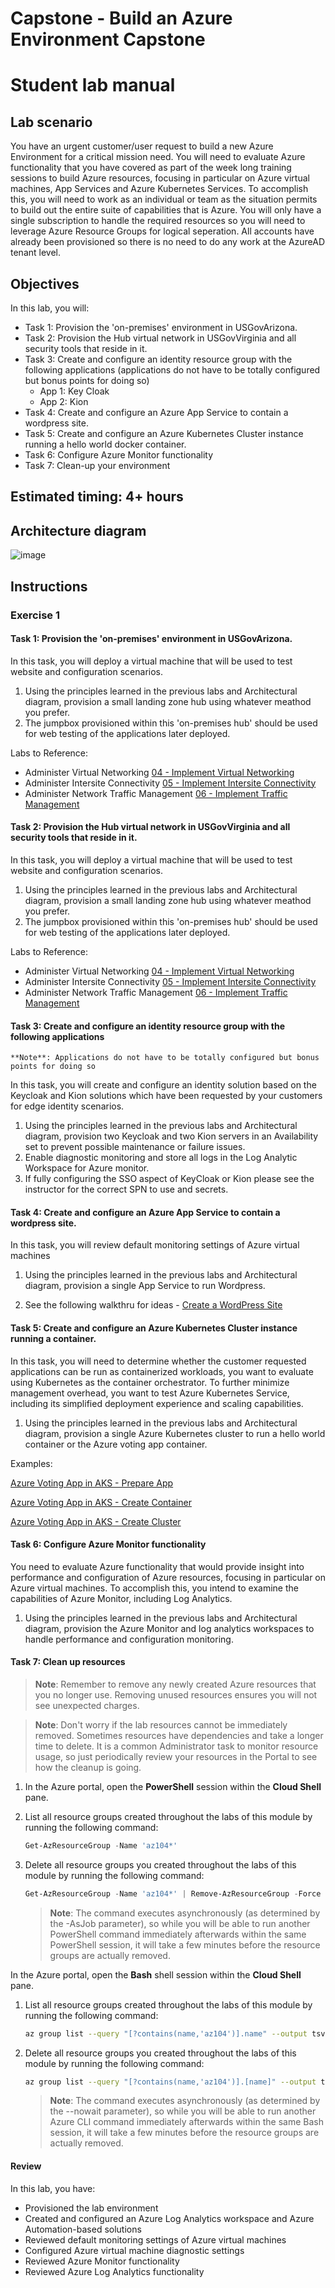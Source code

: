 # Capstone - Build an Azure Environment Capstone
# Student lab manual

## Lab scenario

You have an urgent customer/user request to build a new Azure Environment for a critical mission need. You will need to evaluate Azure functionality that you have covered as part of the week long training sessions to build Azure resources, focusing in particular on Azure virtual machines, App Services and Azure Kubernetes Services. To accomplish this, you will need to work as an individual or team as the situation permits to build out the entire suite of capabilities that is Azure. You will only have a single subscription to handle the required resources so you will need to leverage Azure Resource Groups for logical seperation. All accounts have already been provisioned so there is no need to do any work at the AzureAD tenant level.

## Objectives

In this lab, you will:

+ Task 1: Provision the 'on-premises' environment in USGovArizona.
+ Task 2: Provision the Hub virtual network in USGovVirginia and all security tools that reside in it.
+ Task 3: Create and configure an identity resource group with the following applications
    (applications do not have to be totally configured but bonus points for doing so)
  + App 1: Key Cloak
  + App 2: Kion
+ Task 4: Create and configure an Azure App Service to contain a wordpress site.
+ Task 5: Create and configure an Azure Kubernetes Cluster instance running a hello world docker container.
+ Task 6: Configure Azure Monitor functionality
+ Task 7: Clean-up your environment

## Estimated timing: 4+ hours

## Architecture diagram

![image](../media/az104capstone-png.png)

## Instructions

### Exercise 1

#### Task 1: Provision the 'on-premises' environment in USGovArizona.

In this task, you will deploy a virtual machine that will be used to test website and configuration scenarios.

1. Using the principles learned in the previous labs and Architectural diagram, provision a small landing zone hub using whatever meathod you prefer.
2. The jumpbox provisioned within this 'on-premises hub' should be used for web testing of the applications later deployed.

Labs to Reference:

+ Administer Virtual Networking [04 - Implement Virtual Networking](https://microsoftlearning.github.io/AZ-104-MicrosoftAzureAdministrator/Instructions/Labs/LAB_04-Implement_Virtual_Networking.html)
+ Administer Intersite Connectivity [05 - Implement Intersite Connectivity](https://microsoftlearning.github.io/AZ-104-MicrosoftAzureAdministrator/Instructions/Labs/LAB_05-Implement_Intersite_Connectivity.html)
+ Administer Network Traffic Management [06 - Implement Traffic Management](https://microsoftlearning.github.io/AZ-104-MicrosoftAzureAdministrator/Instructions/Labs/LAB_06-Implement_Network_Traffic_Management.html)

#### Task 2: Provision the Hub virtual network in USGovVirginia and all security tools that reside in it.

In this task, you will deploy a virtual machine that will be used to test website and configuration scenarios.

1. Using the principles learned in the previous labs and Architectural diagram, provision a small landing zone hub using whatever meathod you prefer.
2. The jumpbox provisioned within this 'on-premises hub' should be used for web testing of the applications later deployed.

Labs to Reference:

+ Administer Virtual Networking [04 - Implement Virtual Networking](https://microsoftlearning.github.io/AZ-104-MicrosoftAzureAdministrator/Instructions/Labs/LAB_04-Implement_Virtual_Networking.html)
+ Administer Intersite Connectivity [05 - Implement Intersite Connectivity](https://microsoftlearning.github.io/AZ-104-MicrosoftAzureAdministrator/Instructions/Labs/LAB_05-Implement_Intersite_Connectivity.html)
+ Administer Network Traffic Management [06 - Implement Traffic Management](https://microsoftlearning.github.io/AZ-104-MicrosoftAzureAdministrator/Instructions/Labs/LAB_06-Implement_Network_Traffic_Management.html)

#### Task 3: Create and configure an identity resource group with the following applications
    **Note**: Applications do not have to be totally configured but bonus points for doing so

In this task, you will create and configure an identity solution based on the Keycloak and Kion solutions which have been requested by your customers for edge identity scenarios.

1. Using the principles learned in the previous labs and Architectural diagram, provision two Keycloak and two Kion servers in an Availability set to prevent possible maintenance or failure issues.
2. Enable diagnostic monitoring and store all logs in the Log Analytic Workspace for Azure monitor.
3. If fully configuring the SSO aspect of KeyCloak or Kion please see the instructor for the correct SPN to use and secrets.

#### Task 4: Create and configure an Azure App Service to contain a wordpress site.

In this task, you will review default monitoring settings of Azure virtual machines

1. Using the principles learned in the previous labs and Architectural diagram, provision a single App Service to run Wordpress.

2. See the following walkthru for ideas - [Create a WordPress Site](https://learn.microsoft.com/en-us/azure/app-service/quickstart-wordpress)

#### Task 5: Create and configure an Azure Kubernetes Cluster instance running a container.

In this task, you will need to determine whether the customer requested applications can be run as containerized workloads, you want to evaluate using Kubernetes as the container orchestrator. To further minimize management overhead, you want to test Azure Kubernetes Service, including its simplified deployment experience and scaling capabilities.

1. Using the principles learned in the previous labs and Architectural diagram, provision a single Azure Kubernetes cluster to run a hello world container or the Azure voting app container.

Examples:

[Azure Voting App in AKS - Prepare App](https://learn.microsoft.com/en-us/azure/aks/tutorial-kubernetes-prepare-app)

[Azure Voting App in AKS - Create Container](https://learn.microsoft.com/en-us/azure/aks/tutorial-kubernetes-prepare-acr?tabs=azure-cli)

[Azure Voting App in AKS - Create Cluster](https://learn.microsoft.com/en-us/azure/aks/tutorial-kubernetes-deploy-cluster?tabs=azure-cli)

#### Task 6: Configure Azure Monitor functionality

You need to evaluate Azure functionality that would provide insight into performance and configuration of Azure resources, focusing in particular on Azure virtual machines. To accomplish this, you intend to examine the capabilities of Azure Monitor, including Log Analytics.

1. Using the principles learned in the previous labs and Architectural diagram, provision the Azure Monitor and log analytics workspaces to handle performance and configuration monitoring.

#### Task 7: Clean up resources

>**Note**: Remember to remove any newly created Azure resources that you no longer use. Removing unused resources ensures you will not see unexpected charges.

>**Note**:  Don't worry if the lab resources cannot be immediately removed. Sometimes resources have dependencies and take a longer time to delete. It is a common Administrator task to monitor resource usage, so just periodically review your resources in the Portal to see how the cleanup is going. 

1. In the Azure portal, open the **PowerShell** session within the **Cloud Shell** pane.

1. List all resource groups created throughout the labs of this module by running the following command:

   ```powershell
   Get-AzResourceGroup -Name 'az104*'
   ```

1. Delete all resource groups you created throughout the labs of this module by running the following command:

   ```powershell
   Get-AzResourceGroup -Name 'az104*' | Remove-AzResourceGroup -Force -AsJob
   ```

    >**Note**: The command executes asynchronously (as determined by the -AsJob parameter), so while you will be able to run another PowerShell command immediately afterwards within the same PowerShell session, it will take a few minutes before the resource groups are actually removed.

In the Azure portal, open the **Bash** shell session within the **Cloud Shell** pane.

1. List all resource groups created throughout the labs of this module by running the following command:

   ```sh
   az group list --query "[?contains(name,'az104')].name" --output tsv
   ```

1. Delete all resource groups you created throughout the labs of this module by running the following command:

   ```sh
   az group list --query "[?contains(name,'az104')].[name]" --output tsv | xargs -L1 bash -c 'az group delete --name $0 --no-wait --yes'
   ```

    >**Note**: The command executes asynchronously (as determined by the --nowait parameter), so while you will be able to run another Azure CLI command immediately afterwards within the same Bash session, it will take a few minutes before the resource groups are actually removed.


#### Review

In this lab, you have:

+ Provisioned the lab environment
+ Created and configured an Azure Log Analytics workspace and Azure Automation-based solutions
+ Reviewed default monitoring settings of Azure virtual machines
+ Configured Azure virtual machine diagnostic settings
+ Reviewed Azure Monitor functionality
+ Reviewed Azure Log Analytics functionality

